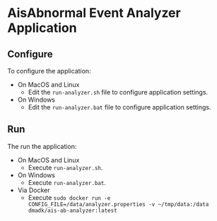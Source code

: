 AisAbnormal Event Analyzer Application
===========

## Configure ##
To configure the application:

* On MacOS and Linux
    * Edit the `run-analyzer.sh` file to configure application settings.
* On Windows
    * Edit the `run-analyzer.bat` file to configure application settings.

## Run ##
The run the application:

* On MacOS and Linux
    * Execute `run-analyzer.sh`.
* On Windows
    * Execute `run-analyzer.bat`.
* Via Docker
    * Execute `sudo docker run -e CONFIG_FILE=/data/analyzer.properties -v ~/tmp/data:/data dmadk/ais-ab-analyzer:latest`
    